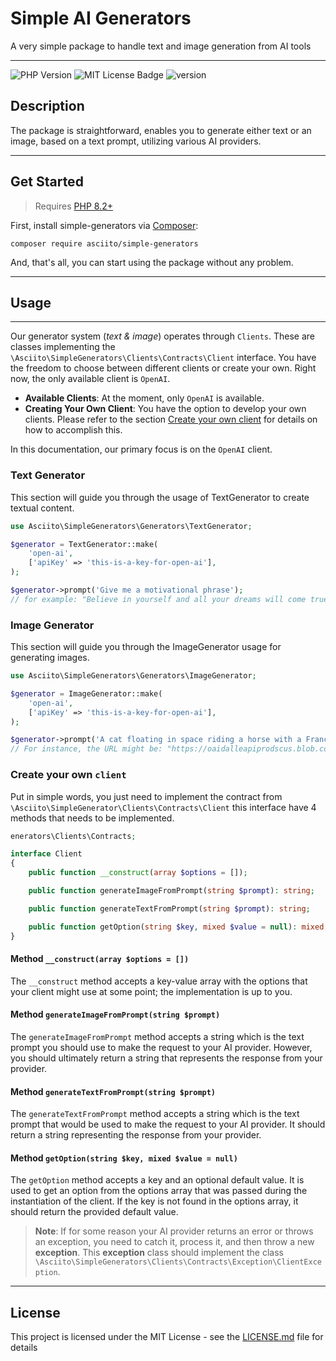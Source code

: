 # Simple AI Generators

A very simple package to handle text and image generation from AI tools

---

![PHP Version](https://img.shields.io/badge/php-%3E%3D%208.2-blue.svg)
![MIT License Badge](https://img.shields.io/badge/license-MIT-blue)
![version](https://img.shields.io/badge/version-v0.1.0-blue)

## Description

The package is straightforward, enables you to generate either text or an
image, based on a text prompt, utilizing various AI providers.

---

## Get Started

> Requires [PHP 8.2+](https://www.php.net/releases/)

First, install simple-generators via [Composer](https://getcomposer.org/):

```shell
composer require asciito/simple-generators
```

And, that's all, you can start using the package without any problem.



---

## Usage

---

Our generator system (_text & image_) operates through `Clients`. These are classes implementing the
`\Asciito\SimpleGenerators\Clients\Contracts\Client` interface. You have the freedom to choose between
different clients or create your own. Right now, the only available client is `OpenAI`.

- **Available Clients**: At the moment, only `OpenAI` is available.
- **Creating Your Own Client**: You have the option to develop your own clients. Please refer to the section [Create your own client](#create-your-own-client) for details on how to accomplish this.

In this documentation, our primary focus is on the `OpenAI` client.

### Text Generator

This section will guide you through the usage of TextGenerator to create textual content.

```php
use Asciito\SimpleGenerators\Generators\TextGenerator;

$generator = TextGenerator::make(
    'open-ai',
    ['apiKey' => 'this-is-a-key-for-open-ai'],
);

$generator->prompt('Give me a motivational phrase');
// for example: "Believe in yourself and all your dreams will come true".
```

### Image Generator

This section will guide you through the ImageGenerator usage for generating images.

```php
use Asciito\SimpleGenerators\Generators\ImageGenerator;

$generator = ImageGenerator::make(
    'open-ai',
    ['apiKey' => 'this-is-a-key-for-open-ai'],
);

$generator->prompt('A cat floating in space riding a horse with a France flag');
// For instance, the URL might be: "https://oaidalleapiprodscus.blob.core.windows.net/private/rA23htPg4..."
```

### Create your own `client`

Put in simple words, you just need to implement the contract from `\Asciito\SimpleGenerator\Clients\Contracts\Client`
this interface have 4 methods that needs to be implemented.

```php
enerators\Clients\Contracts;

interface Client
{
    public function __construct(array $options = []);

    public function generateImageFromPrompt(string $prompt): string;

    public function generateTextFromPrompt(string $prompt): string;

    public function getOption(string $key, mixed $value = null): mixed;
}
```

#### Method `__construct(array $options = [])`
The `__construct` method accepts a key-value array with the options that your client might use at some
point; the implementation is up to you.

#### Method `generateImageFromPrompt(string $prompt)`
The `generateImageFromPrompt` method accepts a string which is the text prompt you should use to
make the request to your AI provider. However, you should ultimately return a string that represents
the response from your provider.

#### Method `generateTextFromPrompt(string $prompt)`
The `generateTextFromPrompt` method accepts a string which is the text prompt that would be used to
make the request to your AI provider. It should return a string representing the response from your provider.

#### Method `getOption(string $key, mixed $value = null)`
The `getOption` method accepts a key and an optional default value. It is used to get an option
from the options array that was passed during the instantiation of the client. If the key is
not found in the options array, it should return the provided default value.


> **Note**:
> If for some reason your AI provider returns an error or throws an exception, you need to catch
> it, process it, and then throw a new **exception**. This **exception** class should implement
> the class `\Asciito\SimpleGenerators\Clients\Contracts\Exception\ClientException`.
---

## License

This project is licensed under the MIT License - see the [LICENSE.md](LICENSE.md) file for details